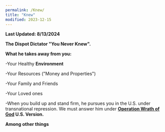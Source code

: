 ```yaml
---
permalink: /Knew/
title: "Knew"
modified: 2023-12-15
---
```



<b> Last Updated: 8/13/2024 </b>


<b> The Dispot Dictator "You Never Knew". </b>




<b>What he takes away from you:</b>




-Your Healthy <b>Environment</b> 




-Your Resources ("Money and Properties")




-Your Family and Friends




-Your Loved ones



-When you build up and stand firm, he pursues you in the U.S. under transnational repression. We must answer him under <b> <a href=" https://www.france24.com/en/live-news/20220902-wrath-of-god-israel-s-response-to-1972-munich-massacre"> Operation Wrath of God</a> 
  </b> <b> U.S. Version. </b>




<b> Among other things </b>
